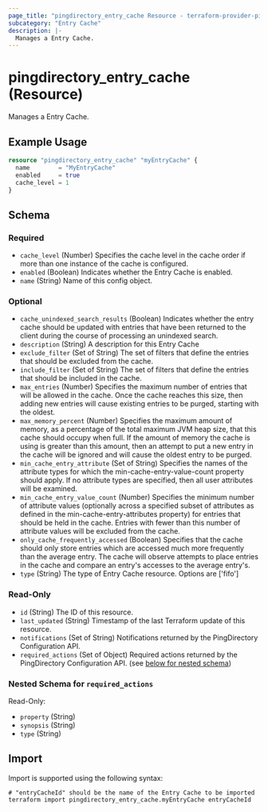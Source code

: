 ```yaml
---
page_title: "pingdirectory_entry_cache Resource - terraform-provider-pingdirectory"
subcategory: "Entry Cache"
description: |-
  Manages a Entry Cache.
---
```


# pingdirectory_entry_cache (Resource)

Manages a Entry Cache.

## Example Usage

```terraform
resource "pingdirectory_entry_cache" "myEntryCache" {
  name        = "MyEntryCache"
  enabled     = true
  cache_level = 1
}
```

<!-- schema generated by tfplugindocs -->
## Schema

### Required

- `cache_level` (Number) Specifies the cache level in the cache order if more than one instance of the cache is configured.
- `enabled` (Boolean) Indicates whether the Entry Cache is enabled.
- `name` (String) Name of this config object.

### Optional

- `cache_unindexed_search_results` (Boolean) Indicates whether the entry cache should be updated with entries that have been returned to the client during the course of processing an unindexed search.
- `description` (String) A description for this Entry Cache
- `exclude_filter` (Set of String) The set of filters that define the entries that should be excluded from the cache.
- `include_filter` (Set of String) The set of filters that define the entries that should be included in the cache.
- `max_entries` (Number) Specifies the maximum number of entries that will be allowed in the cache. Once the cache reaches this size, then adding new entries will cause existing entries to be purged, starting with the oldest.
- `max_memory_percent` (Number) Specifies the maximum amount of memory, as a percentage of the total maximum JVM heap size, that this cache should occupy when full. If the amount of memory the cache is using is greater than this amount, then an attempt to put a new entry in the cache will be ignored and will cause the oldest entry to be purged.
- `min_cache_entry_attribute` (Set of String) Specifies the names of the attribute types for which the min-cache-entry-value-count property should apply. If no attribute types are specified, then all user attributes will be examined.
- `min_cache_entry_value_count` (Number) Specifies the minimum number of attribute values (optionally across a specified subset of attributes as defined in the min-cache-entry-attributes property) for entries that should be held in the cache. Entries with fewer than this number of attribute values will be excluded from the cache.
- `only_cache_frequently_accessed` (Boolean) Specifies that the cache should only store entries which are accessed much more frequently than the average entry. The cache will observe attempts to place entries in the cache and compare an entry's accesses to the average entry's.
- `type` (String) The type of Entry Cache resource. Options are ['fifo']

### Read-Only

- `id` (String) The ID of this resource.
- `last_updated` (String) Timestamp of the last Terraform update of this resource.
- `notifications` (Set of String) Notifications returned by the PingDirectory Configuration API.
- `required_actions` (Set of Object) Required actions returned by the PingDirectory Configuration API. (see [below for nested schema](#nestedatt--required_actions))

<a id="nestedatt--required_actions"></a>
### Nested Schema for `required_actions`

Read-Only:

- `property` (String)
- `synopsis` (String)
- `type` (String)

## Import

Import is supported using the following syntax:

```shell
# "entryCacheId" should be the name of the Entry Cache to be imported
terraform import pingdirectory_entry_cache.myEntryCache entryCacheId
```

